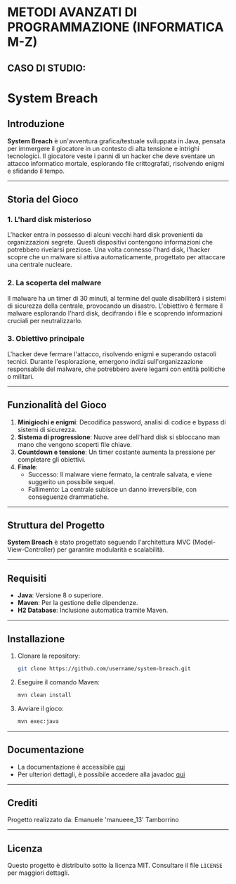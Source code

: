 # METODI AVANZATI DI PROGRAMMAZIONE (INFORMATICA M-Z)
## CASO DI STUDIO:
# System Breach

## Introduzione
**System Breach** è un'avventura grafica/testuale sviluppata in Java, pensata per immergere il giocatore in un contesto di alta tensione e intrighi tecnologici. Il giocatore veste i panni di un hacker che deve sventare un attacco informatico mortale, esplorando file crittografati, risolvendo enigmi e sfidando il tempo.

---

## Storia del Gioco

### 1. L'hard disk misterioso
L'hacker entra in possesso di alcuni vecchi hard disk provenienti da organizzazioni segrete. Questi dispositivi contengono informazioni che potrebbero rivelarsi preziose. Una volta connesso l'hard disk, l'hacker scopre che un malware si attiva automaticamente, progettato per attaccare una centrale nucleare.

### 2. La scoperta del malware
Il malware ha un timer di 30 minuti, al termine del quale disabiliterà i sistemi di sicurezza della centrale, provocando un disastro. L'obiettivo è fermare il malware esplorando l'hard disk, decifrando i file e scoprendo informazioni cruciali per neutralizzarlo.

### 3. Obiettivo principale
L'hacker deve fermare l'attacco, risolvendo enigmi e superando ostacoli tecnici. Durante l'esplorazione, emergono indizi sull'organizzazione responsabile del malware, che potrebbero avere legami con entità politiche o militari.

---

## Funzionalità del Gioco

1. **Minigiochi e enigmi**: Decodifica password, analisi di codice e bypass di sistemi di sicurezza.
2. **Sistema di progressione**: Nuove aree dell'hard disk si sbloccano man mano che vengono scoperti file chiave.
3. **Countdown e tensione**: Un timer costante aumenta la pressione per completare gli obiettivi.
4. **Finale**:
   - Successo: Il malware viene fermato, la centrale salvata, e viene suggerito un possibile sequel.
   - Fallimento: La centrale subisce un danno irreversibile, con conseguenze drammatiche.

---

## Struttura del Progetto

**System Breach** è stato progettato seguendo l'architettura MVC (Model-View-Controller) per garantire modularità e scalabilità.

---

## Requisiti

- **Java**: Versione 8 o superiore.
- **Maven**: Per la gestione delle dipendenze.
- **H2 Database**: Inclusione automatica tramite Maven.

---

## Installazione

1. Clonare la repository:
   ```bash
   git clone https://github.com/username/system-breach.git
   ```
2. Eseguire il comando Maven:
   ```bash
   mvn clean install
   ```
3. Avviare il gioco:
   ```bash
   mvn exec:java
   ```

---

## Documentazione

- La documentazione è accessibile [qui](./systembreach/docs/DOCUMENTATION.md)
- Per ulteriori dettagli, è possibile accedere alla javadoc [qui](./systembreach/docs/javadoc/index.html)

---

## Crediti

Progetto realizzato da: Emanuele 'manueee_13' Tamborrino


---

## Licenza

Questo progetto è distribuito sotto la licenza MIT. Consultare il file `LICENSE` per maggiori dettagli.
